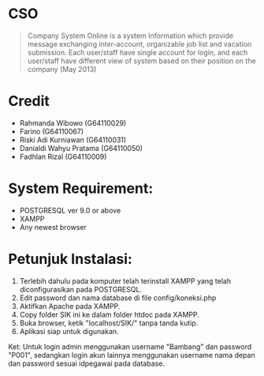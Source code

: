 CSO
===

> Company System Online is a system Information which provide message exchanging inter-account, organizable job list and vacation submission. Each user/staff have single account for login, and each user/staff have different view of system based on their position on the company (May 2013)

Credit
===

- Rahmanda Wibowo (G64110029)
- Farino (G64110067) 
- Riski Adi Kurniawan (G64110031)
- Danialdi Wahyu Pratama (G64110050)
- Fadhlan Rizal (G64110009)

System Requirement:
===
- POSTGRESQL ver 9.0 or above
- XAMPP
- Any newest browser

Petunjuk Instalasi:
===
1. Terlebih dahulu pada komputer telah terinstall XAMPP yang telah diconfigurasikan pada POSTGRESQL.
2. Edit password dan nama database di file config/koneksi.php
3. Aktifkan Apache pada XAMPP.
4. Copy folder SIK ini ke dalam folder htdoc pada XAMPP.
5. Buka browser, ketik "localhost/SIK/" tanpa tanda kutip.
6. Aplikasi siap untuk digunakan.

Ket: Untuk login admin menggunakan username "Bambang" dan password "P001", sedangkan login akun lainnya menggunakan username nama depan dan password sesuai idpegawai pada database.


